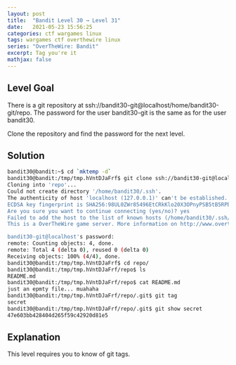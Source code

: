 ```yaml
---
layout: post
title:  "Bandit Level 30 → Level 31"
date:   2021-05-23 15:56:25
categories: ctf wargames linux
tags: wargames ctf overthewire linux
series: "OverTheWire: Bandit"
excerpt: Tag you're it
mathjax: false
---
```


## Level Goal
There is a git repository at ssh://bandit30-git@localhost/home/bandit30-git/repo. The password for the user bandit30-git is the same as for the user bandit30.

Clone the repository and find the password for the next level.


## Solution
```bash
bandit30@bandit:~$ cd `mktemp -d`
bandit30@bandit:/tmp/tmp.hVntDJaFrf$ git clone ssh://bandit30-git@localhost/home/bandit30-git/repo
Cloning into 'repo'...
Could not create directory '/home/bandit30/.ssh'.
The authenticity of host 'localhost (127.0.0.1)' can't be established.
ECDSA key fingerprint is SHA256:98UL0ZWr85496EtCRkKlo20X3OPnyPSB5tB5RPbhczc.
Are you sure you want to continue connecting (yes/no)? yes
Failed to add the host to the list of known hosts (/home/bandit30/.ssh/known_hosts).
This is a OverTheWire game server. More information on http://www.overthewire.org/wargames

bandit30-git@localhost's password: 
remote: Counting objects: 4, done.
remote: Total 4 (delta 0), reused 0 (delta 0)
Receiving objects: 100% (4/4), done.
bandit30@bandit:/tmp/tmp.hVntDJaFrf$ cd repo/
bandit30@bandit:/tmp/tmp.hVntDJaFrf/repo$ ls
README.md
bandit30@bandit:/tmp/tmp.hVntDJaFrf/repo$ cat README.md 
just an epmty file... muahaha
bandit30@bandit:/tmp/tmp.hVntDJaFrf/repo/.git$ git tag
secret
bandit30@bandit:/tmp/tmp.hVntDJaFrf/repo/.git$ git show secret
47e603bb428404d265f59c42920d81e5
```


## Explanation
This level requires you to know of git tags.